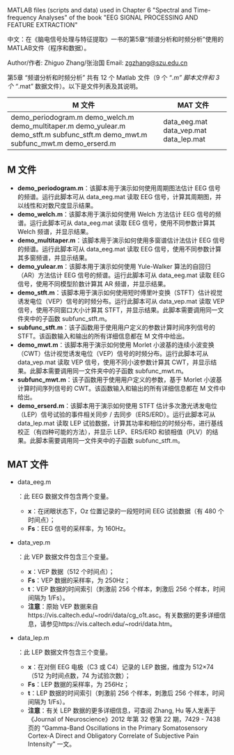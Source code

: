 MATLAB files (scripts and data) used in Chapter 6 "Spectral and Time-frequency Analyses" of the book "EEG SIGNAL PROCESSING AND FEATURE EXTRACTION"

中文：在《脑电信号处理与特征提取》一书的第5章“频谱分析和时频分析”使用的MATLAB文件（程序和数据）。

Author/作者: Zhiguo Zhang/张治国
Email: zgzhang@szu.edu.cn

第5章 “频谱分析和时频分析” 共有 12 个 Matlab 文件（9 个 “*.m” 脚本文件和 3 个 “*.mat” 数据文件）。以下是文件列表及其说明。

| M 文件                                                       | MAT 文件                               |
| ------------------------------------------------------------ | -------------------------------------- |
| demo_periodogram.m demo_welch.m demo_multitaper.m demo_yulear.m demo_stft.m subfunc_stft.m demo_mwt.m subfunc_mwt.m demo_erserd.m | data_eeg.mat data_vep.mat data_lep.mat |

## M 文件

- **demo_periodogram.m**：该脚本用于演示如何使用周期图法估计 EEG 信号的频谱。运行此脚本可从 data_eeg.mat 读取 EEG 信号，计算其周期图，并以线性和对数尺度显示结果。
- **demo_welch.m**：该脚本用于演示如何使用 Welch 方法估计 EEG 信号的频谱。运行此脚本可从 data_eeg.mat 读取 EEG 信号，使用不同参数计算其 Welch 频谱，并显示结果。
- **demo_multitaper.m**：该脚本用于演示如何使用多窗谱估计法估计 EEG 信号的频谱。运行此脚本可从 data_eeg.mat 读取 EEG 信号，使用不同参数计算其多窗频谱，并显示结果。
- **demo_yulear.m**：该脚本用于演示如何使用 Yule-Walker 算法的自回归（AR）方法估计 EEG 信号的频谱。运行此脚本可从 data_eeg.mat 读取 EEG 信号，使用不同模型阶数计算其 AR 频谱，并显示结果。
- **demo_stft.m**：该脚本用于演示如何使用短时傅里叶变换（STFT）估计视觉诱发电位（VEP）信号的时频分布。运行此脚本可从 data_vep.mat 读取 VEP 信号，使用不同窗口大小计算其 STFT，并显示结果。此脚本需要调用同一文件夹中的子函数 subfunc_stft.m。
- **subfunc_stft.m**：该子函数用于使用用户定义的参数计算时间序列信号的 STFT。该函数输入和输出的所有详细信息都在 M 文件中给出。
- **demo_mwt.m**：该脚本用于演示如何使用 Morlet 小波基的连续小波变换（CWT）估计视觉诱发电位（VEP）信号的时频分布。运行此脚本可从 data_vep.mat 读取 VEP 信号，使用不同小波参数计算其 CWT，并显示结果。此脚本需要调用同一文件夹中的子函数 subfunc_mwt.m。
- **subfunc_mwt.m**：该子函数用于使用用户定义的参数，基于 Morlet 小波基计算时间序列信号的 CWT。该函数输入和输出的所有详细信息都在 M 文件中给出。
- **demo_erserd.m**：该脚本用于演示如何使用 STFT 估计多次激光诱发电位（LEP）信号试验的事件相关同步 / 去同步（ERS/ERD）。运行此脚本可从 data_lep.mat 读取 LEP 试验数据，计算其功率和相位的时频分布，进行基线校正（有四种可能的方法），并显示 LEP、ERS/ERD 和锁相值（PLV）的结果。此脚本需要调用同一文件夹中的子函数 subfunc_stft.m。

## MAT 文件

- data_eeg.m

  ：此 EEG 数据文件包含两个变量。

  - **x**：在闭眼状态下，Oz 位置记录的一段短时间 EEG 试验数据（有 480 个时间点）；
  - **Fs**：EEG 信号的采样率，为 160Hz。

- data_vep.m

  ：此 VEP 数据文件包含三个变量。

  - **x**：VEP 数据（512 个时间点）；
  - **Fs**：VEP 数据的采样率，为 250Hz；
  - **t**：VEP 数据的时间索引（刺激前 256 个样本，刺激后 256 个样本，时间间隔为 1/Fs）。
  - **注意**：原始 VEP 数据来自https://vis.caltech.edu/~rodri/data/cg_o1t.asc。有关数据的更多详细信息，请参见https://vis.caltech.edu/~rodri/data.htm。

- data_lep.m

  ：此 LEP 数据文件包含三个变量。

  - **x**：在对侧 EEG 电极（C3 或 C4）记录的 LEP 数据，维度为 512×74（512 为时间点数，74 为试验次数）；
  - **Fs**：LEP 数据的采样率，为 256Hz；
  - **t**：LEP 数据的时间索引（刺激前 256 个样本，刺激后 256 个样本，时间间隔为 1/Fs）。
  - **注意**：有关 LEP 数据的更多详细信息，可查阅 Zhang, Hu 等人发表于《Journal of Neuroscience》2012 年第 32 卷第 22 期，7429 - 7438 页的 “Gamma-Band Oscillations in the Primary Somatosensory Cortex-A Direct and Obligatory Correlate of Subjective Pain Intensity” 一文。
